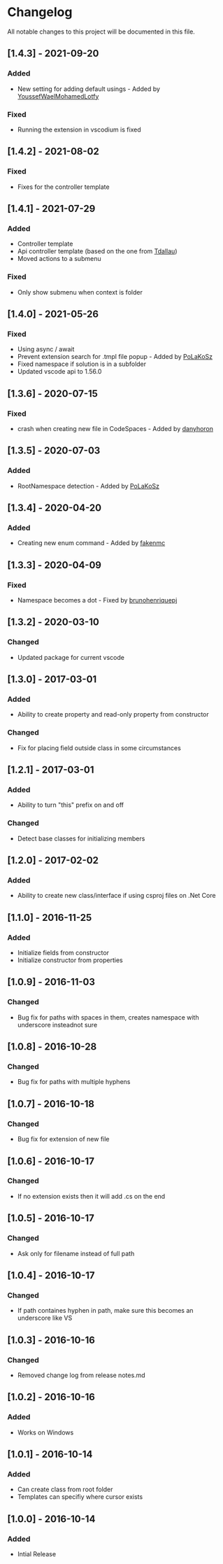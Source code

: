 # Changelog
All notable changes to this project will be documented in this file.

## [1.4.3] - 2021-09-20
### Added
- New setting for adding default usings - Added by [YoussefWaelMohamedLotfy](https://github.com/YoussefWaelMohamedLotfy)
### Fixed
- Running the extension in vscodium is fixed

## [1.4.2] - 2021-08-02
### Fixed
- Fixes for the controller template

## [1.4.1] - 2021-07-29
### Added
- Controller template
- Api controller template (based on the one from [Tdallau](https://github.com/Tdallau))
- Moved actions to a submenu
### Fixed
- Only show submenu when context is folder

## [1.4.0] - 2021-05-26
### Fixed
- Using async / await
- Prevent extension search for .tmpl file popup - Added by [PoLaKoSz](https://github.com/PoLaKoSz)
- Fixed namespace if solution is in a subfolder
- Updated vscode api to 1.56.0

## [1.3.6] - 2020-07-15
### Fixed
- crash when creating new file in CodeSpaces - Added by [danyhoron](https://github.com/danyhoron)

## [1.3.5] - 2020-07-03
### Added
- RootNamespace detection - Added by [PoLaKoSz](https://github.com/PoLaKoSz)

## [1.3.4] - 2020-04-20
### Added
- Creating new enum command - Added by [fakenmc](https://github.com/fakenmc)

## [1.3.3] - 2020-04-09
### Fixed
- Namespace becomes a dot - Fixed by [brunohenriquepj](https://github.com/brunohenriquepj)

## [1.3.2] - 2020-03-10
### Changed
- Updated package for current vscode

## [1.3.0] - 2017-03-01
### Added
- Ability to create property and read-only property from constructor

### Changed
- Fix for placing field outside class in some circumstances

## [1.2.1] - 2017-03-01
### Added
- Ability to turn "this" prefix on and off

### Changed 
- Detect base classes for initializing members 

## [1.2.0] - 2017-02-02
### Added
- Ability to create new class/interface if using csproj files on .Net Core

## [1.1.0] - 2016-11-25
### Added
- Initialize fields from constructor
- Initialize constructor from properties

## [1.0.9] - 2016-11-03
### Changed
- Bug fix for paths with spaces in them, creates namespace with underscore insteadnot sure

## [1.0.8] - 2016-10-28
### Changed
- Bug fix for paths with multiple hyphens

## [1.0.7] - 2016-10-18
### Changed
- Bug fix for extension of new file

## [1.0.6] - 2016-10-17
### Changed
- If no extension exists then it will add .cs on the end

## [1.0.5] - 2016-10-17
### Changed
- Ask only for filename instead of full path

## [1.0.4] - 2016-10-17
### Changed
- If path containes hyphen in path, make sure this becomes an underscore like VS

## [1.0.3] - 2016-10-16
### Changed
- Removed change log from release notes.md

## [1.0.2] - 2016-10-16
### Added
- Works on Windows

## [1.0.1] - 2016-10-14
### Added
- Can create class from root folder
- Templates can specifiy where cursor exists

## [1.0.0] - 2016-10-14
### Added
- Intial Release